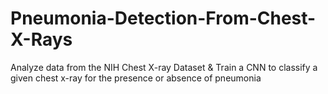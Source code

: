 # Pneumonia-Detection-From-Chest-X-Rays
Analyze data from the NIH Chest X-ray Dataset &amp; Train a CNN to classify a given chest x-ray for the presence or absence of pneumonia
